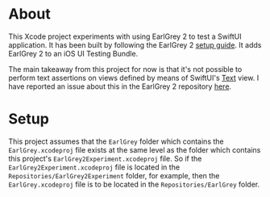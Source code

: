 # About

This Xcode project experiments with using EarlGrey 2 to test a SwiftUI application. It has been built by following the EarlGrey 2 [setup guide](https://github.com/google/EarlGrey/blob/earlgrey2/docs/setup.md). It adds EarlGrey 2 to an iOS UI Testing Bundle.

The main takeaway from this project for now is that it's not possible to perform text assertions on views defined by means of SwiftUI's [Text](https://developer.apple.com/documentation/swiftui/text) view. I have reported an issue about this in the EarlGrey 2 repository [here](https://github.com/google/EarlGrey/issues/1679).

# Setup

This project assumes that the `EarlGrey` folder which contains the `EarlGrey.xcodeproj` file exists at the same level as the folder which contains this project's `EarlGrey2Experiment.xcodeproj` file. So if the `EarlGrey2Experiment.xcodeproj` file is located in the `Repositories/EarlGrey2Experiment` folder, for example, then the `EarlGrey.xcodeproj` file is to be located in the `Repositories/EarlGrey` folder.
